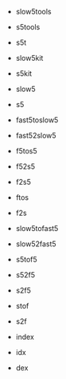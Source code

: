 + slow5tools
+ s5tools
+ s5t
+ slow5kit
+ s5kit
+ slow5
+ s5

+ fast5toslow5
+ fast52slow5
+ f5tos5
+ f52s5
+ f2s5
+ ftos
+ f2s

+ slow5tofast5
+ slow52fast5
+ s5tof5
+ s52f5
+ s2f5
+ stof
+ s2f

+ index
+ idx
+ dex
